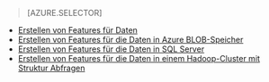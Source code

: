 > [AZURE.SELECTOR]
- [Erstellen von Features für Daten](../articles/machine-learning-data-science-create-features.md)
- [Erstellen von Features für die Daten in Azure BLOB-Speicher](../articles/machine-learning-data-science-create-features-blob.md)
- [Erstellen von Features für die Daten in SQL Server](../articles/machine-learning/machine-learning-data-science-create-features-sql-server.md)
- [Erstellen von Features für die Daten in einem Hadoop-Cluster mit Struktur Abfragen](../articles/machine-learning/machine-learning-data-science-create-features-hive.md)

